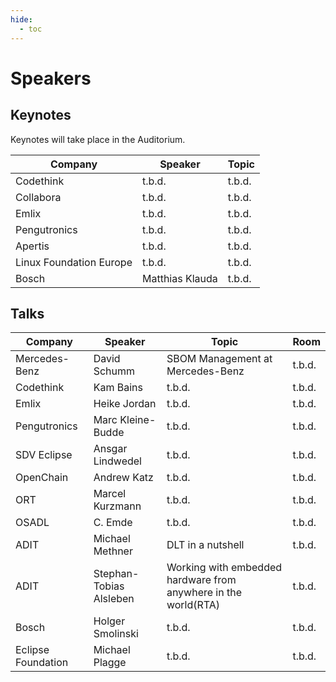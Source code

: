 ```yaml
---
hide:
  - toc
---
```


# Speakers

## Keynotes

Keynotes will take place in the Auditorium.

| Company                 | Speaker         | Topic  |
|-------------------------|-----------------|--------|
| Codethink               | t.b.d.          | t.b.d. |
| Collabora               | t.b.d.          | t.b.d. |
| Emlix                   | t.b.d.          | t.b.d. |
| Pengutronics            | t.b.d.          | t.b.d. |
| Apertis                 | t.b.d.          | t.b.d. |
| Linux Foundation Europe | t.b.d.          | t.b.d. |
| Bosch                   | Matthias Klauda | t.b.d. |

## Talks

| Company            | Speaker                 | Topic  | Room   |
|--------------------|-------------------------|--------|--------|
| Mercedes-Benz      | David Schumm            | SBOM Management at Mercedes-Benz | t.b.d. |
| Codethink          | Kam Bains               | t.b.d. | t.b.d. |
| Emlix              | Heike Jordan            | t.b.d. | t.b.d. |
| Pengutronics       | Marc Kleine-Budde       | t.b.d. | t.b.d. |
| SDV Eclipse        | Ansgar Lindwedel        | t.b.d. | t.b.d. |
| OpenChain          | Andrew Katz             | t.b.d. | t.b.d. |
| ORT                | Marcel Kurzmann         | t.b.d. | t.b.d. |
| OSADL              | C. Emde                 | t.b.d. | t.b.d. |
| ADIT               | Michael Methner         | DLT in a nutshell | t.b.d. |
| ADIT               | Stephan-Tobias Alsleben | Working with embedded hardware from anywhere in the world(RTA) | t.b.d. |
| Bosch              | Holger Smolinski        | t.b.d. | t.b.d. |
| Eclipse Foundation | Michael Plagge          | t.b.d. | t.b.d. |
